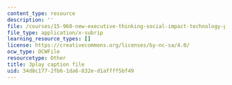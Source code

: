```yaml
---
content_type: resource
description: ''
file: /courses/15-960-new-executive-thinking-social-impact-technology-projects-fall-2017-spring-2018/34d8c1772fb61da6832ed1affff5bf49_HaySEpWEsdU.srt
file_type: application/x-subrip
learning_resource_types: []
license: https://creativecommons.org/licenses/by-nc-sa/4.0/
ocw_type: OCWFile
resourcetype: Other
title: 3play caption file
uid: 34d8c177-2fb6-1da6-832e-d1affff5bf49
---
```

